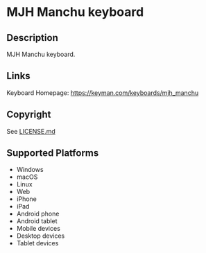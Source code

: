 MJH Manchu keyboard
==============

Description
-----------
MJH Manchu keyboard.

Links
-----
Keyboard Homepage: https://keyman.com/keyboards/mjh_manchu

Copyright
---------
See [LICENSE.md](LICENSE.md)

Supported Platforms
-------------------
 * Windows
 * macOS
 * Linux
 * Web
 * iPhone
 * iPad
 * Android phone
 * Android tablet
 * Mobile devices
 * Desktop devices
 * Tablet devices

